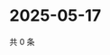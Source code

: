 # 2025-05-17

共 0 条

<!-- BEGIN ZHIHUVIDEO -->
<!-- 最后更新时间 Sat May 17 2025 20:18:56 GMT+0800 (China Standard Time) -->

<!-- END ZHIHUVIDEO -->
